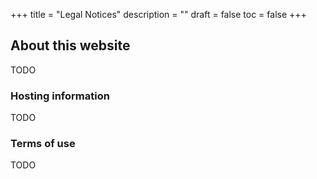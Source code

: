 +++
title = "Legal Notices"
description = ""
draft = false
toc = false 
+++
## About this website
TODO

### Hosting information
TODO

### Terms of use
TODO